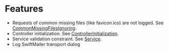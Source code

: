 # Features

- Requests of common missing files (like favicon.ico) are not logged. See [CommonMissingFilesIgnoring](https://github.com/frosas/misc-bundle/blob/master/Frosas/MiscBundle/EventListener/CommonMissingFilesIgnoring.php).
- Controller initialization. See [ControllerInitialization](https://github.com/frosas/misc-bundle/blob/master/Frosas/MiscBundle/EventListener/ControllerInitialization.php).
- Service validation constraint. See [Service](https://github.com/frosas/misc-bundle/blob/master/Frosas/MiscBundle/Constraint/Service.php).
- Log SwiftMailer transport dialog
